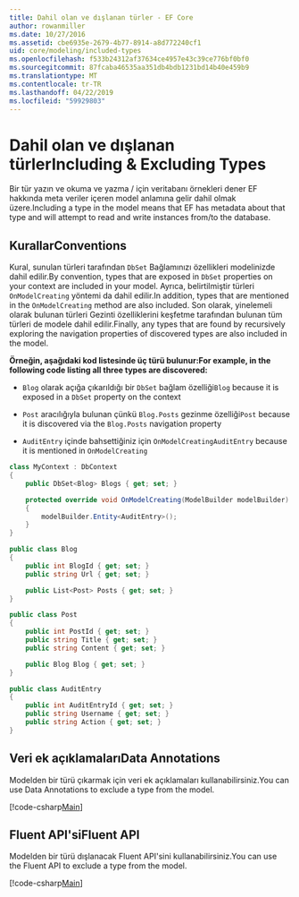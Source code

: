 ```yaml
---
title: Dahil olan ve dışlanan türler - EF Core
author: rowanmiller
ms.date: 10/27/2016
ms.assetid: cbe6935e-2679-4b77-8914-a8d772240cf1
uid: core/modeling/included-types
ms.openlocfilehash: f533b24312af37634ce4957e43c39ce776bf0bf0
ms.sourcegitcommit: 87fcaba46535aa351db4bdb1231bd14b40e459b9
ms.translationtype: MT
ms.contentlocale: tr-TR
ms.lasthandoff: 04/22/2019
ms.locfileid: "59929803"
---
```

# <a name="including--excluding-types"></a><span data-ttu-id="52ff4-102">Dahil olan ve dışlanan türler</span><span class="sxs-lookup"><span data-stu-id="52ff4-102">Including & Excluding Types</span></span>

<span data-ttu-id="52ff4-103">Bir tür yazın ve okuma ve yazma / için veritabanı örnekleri dener EF hakkında meta veriler içeren model anlamına gelir dahil olmak üzere.</span><span class="sxs-lookup"><span data-stu-id="52ff4-103">Including a type in the model means that EF has metadata about that type and will attempt to read and write instances from/to the database.</span></span>

## <a name="conventions"></a><span data-ttu-id="52ff4-104">Kurallar</span><span class="sxs-lookup"><span data-stu-id="52ff4-104">Conventions</span></span>

<span data-ttu-id="52ff4-105">Kural, sunulan türleri tarafından `DbSet` Bağlamınızı özellikleri modelinizde dahil edilir.</span><span class="sxs-lookup"><span data-stu-id="52ff4-105">By convention, types that are exposed in `DbSet` properties on your context are included in your model.</span></span> <span data-ttu-id="52ff4-106">Ayrıca, belirtilmiştir türleri `OnModelCreating` yöntemi da dahil edilir.</span><span class="sxs-lookup"><span data-stu-id="52ff4-106">In addition, types that are mentioned in the `OnModelCreating` method are also included.</span></span> <span data-ttu-id="52ff4-107">Son olarak, yinelemeli olarak bulunan türleri Gezinti özelliklerini keşfetme tarafından bulunan tüm türleri de modele dahil edilir.</span><span class="sxs-lookup"><span data-stu-id="52ff4-107">Finally, any types that are found by recursively exploring the navigation properties of discovered types are also included in the model.</span></span>

<span data-ttu-id="52ff4-108">**Örneğin, aşağıdaki kod listesinde üç türü bulunur:**</span><span class="sxs-lookup"><span data-stu-id="52ff4-108">**For example, in the following code listing all three types are discovered:**</span></span>

* <span data-ttu-id="52ff4-109">`Blog` olarak açığa çıkarıldığı bir `DbSet` bağlam özelliği</span><span class="sxs-lookup"><span data-stu-id="52ff4-109">`Blog` because it is exposed in a `DbSet` property on the context</span></span>

* <span data-ttu-id="52ff4-110">`Post` aracılığıyla bulunan çünkü `Blog.Posts` gezinme özelliği</span><span class="sxs-lookup"><span data-stu-id="52ff4-110">`Post` because it is discovered via the `Blog.Posts` navigation property</span></span>

* <span data-ttu-id="52ff4-111">`AuditEntry` içinde bahsettiğiniz için `OnModelCreating`</span><span class="sxs-lookup"><span data-stu-id="52ff4-111">`AuditEntry` because it is mentioned in `OnModelCreating`</span></span>

<!-- [!code-csharp[Main](samples/core/Modeling/Conventions/Samples/IncludedTypes.cs?highlight=3,7,16)] -->
``` csharp
class MyContext : DbContext
{
    public DbSet<Blog> Blogs { get; set; }

    protected override void OnModelCreating(ModelBuilder modelBuilder)
    {
        modelBuilder.Entity<AuditEntry>();
    }
}

public class Blog
{
    public int BlogId { get; set; }
    public string Url { get; set; }

    public List<Post> Posts { get; set; }
}

public class Post
{
    public int PostId { get; set; }
    public string Title { get; set; }
    public string Content { get; set; }

    public Blog Blog { get; set; }
}

public class AuditEntry
{
    public int AuditEntryId { get; set; }
    public string Username { get; set; }
    public string Action { get; set; }
}
```

## <a name="data-annotations"></a><span data-ttu-id="52ff4-112">Veri ek açıklamaları</span><span class="sxs-lookup"><span data-stu-id="52ff4-112">Data Annotations</span></span>

<span data-ttu-id="52ff4-113">Modelden bir türü çıkarmak için veri ek açıklamaları kullanabilirsiniz.</span><span class="sxs-lookup"><span data-stu-id="52ff4-113">You can use Data Annotations to exclude a type from the model.</span></span>

[!code-csharp[Main](../../../samples/core/Modeling/DataAnnotations/Samples/IgnoreType.cs?highlight=20)]

## <a name="fluent-api"></a><span data-ttu-id="52ff4-114">Fluent API'si</span><span class="sxs-lookup"><span data-stu-id="52ff4-114">Fluent API</span></span>

<span data-ttu-id="52ff4-115">Modelden bir türü dışlanacak Fluent API'sini kullanabilirsiniz.</span><span class="sxs-lookup"><span data-stu-id="52ff4-115">You can use the Fluent API to exclude a type from the model.</span></span>

[!code-csharp[Main](../../../samples/core/Modeling/FluentAPI/Samples/IgnoreType.cs?highlight=12)]
